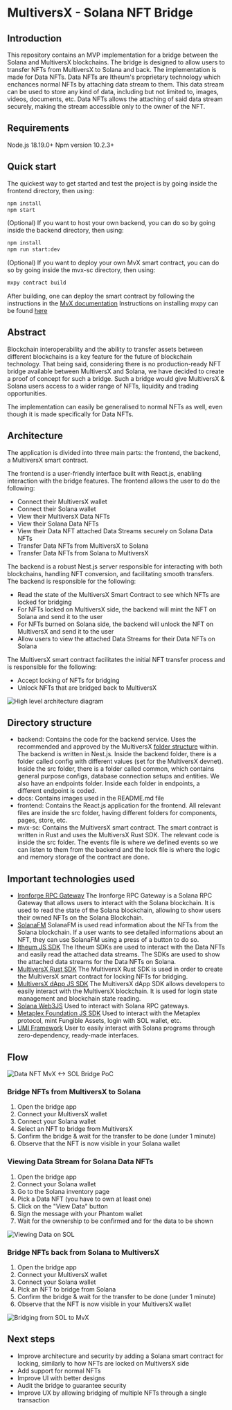 # MultiversX - Solana NFT Bridge

## Introduction

This repository contains an MVP implementation for a bridge between the Solana and MultiversX blockchains. The bridge is designed to allow users to transfer NFTs from MultiversX to Solana and back. The implementation is made for Data NFTs. Data NFTs are Itheum's proprietary technology which enchances normal NFTs by attaching data stream to them. This data stream can be used to store any kind of data, including but not limited to, images, videos, documents, etc. Data NFTs allows the attaching of said data stream securely, making the stream accessible only to the owner of the NFT.

## Requirements

Node.js 18.19.0+
Npm version 10.2.3+

## Quick start

The quickest way to get started and test the project is by going inside the frontend directory, then using:

```bash
npm install
npm start
```

(Optional) If you want to host your own backend, you can do so by going inside the backend directory, then using:

```bash
npm install
npm run start:dev
```

(Optional) If you want to deploy your own MvX smart contract, you can do so by going inside the mvx-sc directory, then using:

```bash
mxpy contract build
```

After building, one can deploy the smart contract by following the instructions in the [MvX documentation](https://github.com/multiversx/mx-sdk-py-cli/blob/main/CLI.md#contractdeploy)
Instructions on installing mxpy can be found [here](https://docs.multiversx.com/sdk-and-tools/sdk-py/installing-mxpy/)

## Abstract

Blockchain interoperability and the ability to transfer assets between different blockchains is a key feature for the future of blockchain technology. That being said, considering there is no production-ready NFT bridge available between MultiversX and Solana, we have decided to create a proof of concept for such a bridge. Such a bridge would give MultiversX & Solana users access to a wider range of NFTs, liquidity and trading opportunities.

The implementation can easily be generalised to normal NFTs as well, even though it is made specifically for Data NFTs.

## Architecture

The application is divided into three main parts: the frontend, the backend, a MultiversX smart contract.

The frontend is a user-friendly interface built with React.js, enabling interaction with the bridge features. The frontend allows the user to do the following:

- Connect their MultiversX wallet
- Connect their Solana wallet
- View their MultiversX Data NFTs
- View their Solana Data NFTs
- View their Data NFT attached Data Streams securely on Solana Data NFTs
- Transfer Data NFTs from MultiversX to Solana
- Transfer Data NFTs from Solana to MultiversX

The backend is a robust Nest.js server responsible for interacting with both blockchains, handling NFT conversion, and facilitating smooth transfers. The backend is responsible for the following:

- Read the state of the MultiversX Smart Contract to see which NFTs are locked for bridging
- For NFTs locked on MultiversX side, the backend will mint the NFT on Solana and send it to the user
- For NFTs burned on Solana side, the backend will unlock the NFT on MultiversX and send it to the user
- Allow users to view the attached Data Streams for their Data NFTs on Solana

The MultiversX smart contract facilitates the initial NFT transfer process and is responsible for the following:

- Accept locking of NFTs for bridging
- Unlock NFTs that are bridged back to MultiversX

![High level architecture diagram](./docs/architecture.png)

## Directory structure

- backend: Contains the code for the backend service. Uses the recommended and approved by the MultiversX [folder structure](https://github.com/multiversx/mx-template-service) within. The backend is written in Nest.js. Inside the backend folder, there is a folder called config with different values (set for the MultiversX devnet). Inside the src folder, there is a folder called common, which contains general purpose configs, database connection setups and entities. We also have an endpoints folder. Inside each folder in endpoints, a different endpoint is coded.
- docs: Contains images used in the README.md file
- frontend: Contains the React.js application for the frontend. All relevant files are inside the src folder, having different folders for components, pages, store, etc.
- mvx-sc: Contains the MultiversX smart contract. The smart contract is written in Rust and uses the MultiversX Rust SDK. The relevant code is inside the src folder. The events file is where we defined events so we can listen to them from the backend and the lock file is where the logic and memory storage of the contract are done.

## Important technologies used

- [Ironforge RPC Gateway](https://www.ironforge.cloud/docs)
  The Ironforge RPC Gateway is a Solana RPC Gateway that allows users to interact with the Solana blockchain. It is used to read the state of the Solana blockchain, allowing to show users their owned NFTs on the Solana Blockchain.
- [SolanaFM](https://docs.solana.fm/)
  SolanaFM is used read information about the NFTs from the Solana blockchain. If a user wants to see detailed informations about an NFT, they can use SolanaFM using a press of a button to do so.
- [Itheum JS SDK](https://github.com/Itheum/sdk-mx-data-nft)
  The Itheum SDKs are used to interact with the Data NFTs and easily read the attached data streams. The SDKs are used to show the attached data streams for the Data NFTs on Solana.
- [MultiversX Rust SDK](https://github.com/multiversx/mx-sdk-rs)
  The MultiversX Rust SDK is used in order to create the MultiversX smart contract for locking NFTs for bridging.
- [MultiversX dApp JS SDK](https://github.com/multiversx/mx-sdk-dapp)
  The MultiversX dApp SDK allows developers to easily interact with the MultiversX blockchain. It is used for login state management and blockchain state reading.
- [Solana Web3JS](https://solana-labs.github.io/solana-web3.js/)
  Used to interact with Solana RPC gateways.
- [Metaplex Foundation JS SDK](https://github.com/metaplex-foundation/js)
  Used to interact with the Metaplex protocol, mint Fungible Assets, login with SOL wallet, etc.
- [UMI Framework](https://github.com/metaplex-foundation/umi)
  User to easily interact with Solana programs through zero-dependency, ready-made interfaces.

## Flow

![Data NFT MvX <-> SOL Bridge PoC](./docs/landing-page.png)

### Bridge NFTs from MultiversX to Solana

1. Open the bridge app
2. Connect your MultiversX wallet
3. Connect your Solana wallet
4. Select an NFT to bridge from MultiversX
5. Confirm the bridge & wait for the transfer to be done (under 1 minute)
6. Observe that the NFT is now visible in your Solana wallet

### Viewing Data Stream for Solana Data NFTs

1. Open the bridge app
2. Connect your Solana wallet
3. Go to the Solana inventory page
4. Pick a Data NFT (you have to own at least one)
5. Click on the "View Data" button
6. Sign the message with your Phantom wallet
7. Wait for the ownership to be confirmed and for the data to be shown

![Viewing Data on SOL](./docs/viewing-data.png)

### Bridge NFTs back from Solana to MultiversX

1. Open the bridge app
2. Connect your MultiversX wallet
3. Connect your Solana wallet
4. Pick an NFT to bridge from Solana
5. Confirm the bridge & wait for the transfer to be done (under 1 minute)
6. Observe that the NFT is now visible in your MultiversX wallet

![Bridging from SOL to MvX](./docs/bridging.png)

## Next steps

- Improve architecture and security by adding a Solana smart contract for locking, similarly to how NFTs are locked on MultiversX side
- Add support for normal NFTs
- Improve UI with better designs
- Audit the bridge to guarantee security
- Improve UX by allowing bridging of multiple NFTs through a single transaction

[contributors-shield]: https://img.shields.io/github/contributors/Itheum/sol-mvx-nft-bridge-poc?style=for-the-badge
[contributions-url]: https://github.com/Itheum/sol-mvx-nft-bridge-poc/graphs/contributors
[React.js]: https://img.shields.io/badge/-ReactJs-61DAFB?logo=react&logoColor=white&style=for-the-badge
[React-url]: https://reactjs.org/
[Nest.js]: https://img.shields.io/badge/-NestJs-ea2845?style=flat-square&logo=nestjs&logoColor=white
[Nest-url]: https://nestjs.com/
